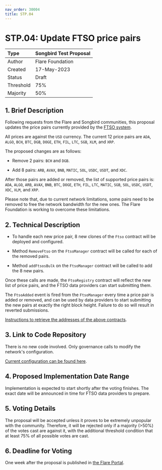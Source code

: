 ```yaml
---
nav_order: 30004
title: STP.04
---
```


# STP.04: Update FTSO price pairs

| Type      | Songbird Test Proposal |
| :-------- | :--------------------- |
| Author    | Flare Foundation       |
| Created   | 17-May-2023            |
| Status    | Draft                  |
| Threshold | 75%                    |
| Majority  | 50%                    |

## 1. Brief Description

Following requests from the Flare and Songbird communities, this proposal updates the price pairs currently provided by the [FTSO system](https://docs.flare.network/tech/ftso/).

All prices are against the `USD` currency.
The current 12 price pairs are `ADA`, `ALGO`, `BCH`, `BTC`, `DGB`, `DOGE`, `ETH`, `FIL`, `LTC`, `SGB`, `XLM`, and `XRP`.

The proposed changes are as follows:

* Remove 2 pairs: `BCH` and `DGB`.

* Add 8 pairs: `ARB`, `AVAX`, `BNB`, `MATIC`, `SOL`, `USDC`, `USDT`, and `XDC`.

After those pairs are added or removed, the list of supported price pairs is: `ADA`, `ALGO`, `ARB`, `AVAX`, `BNB`, `BTC`, `DOGE`, `ETH`, `FIL`, `LTC`, `MATIC`, `SGB`, `SOL`, `USDC`, `USDT`, `XDC`, `XLM`, and `XRP`.

Please note that, due to current network limitations, some pairs need to be removed to free the network bandwidth for the new ones.
The Flare Foundation is working to overcome these limitations.

## 2. Technical Description

* To handle each new price pair, 8 new clones of the `Ftso` contract will be deployed and configured.

* Method `RemoveFtso` on the `FtsoManager` contract will be called for each of the removed pairs.

* Method `addFtsosBulk` on the `FtsoManager` contract will be called to add the 8 new pairs.

Once these calls are made, the `FtsoRegistry` contract will reflect the new list of price pairs, and the FTSO data providers can start submitting them.

The `FtsoAdded` event is fired from the `FtsoManager` every time a price pair is added or removed, and can be used by data providers to start submitting the new pairs at exactly the right block height. Failure to do so will result in reverted submissions.

[Instructions to retrieve the addresses of the above contracts](https://docs.flare.network/dev/getting-started/contract-addresses/).

## 3. Link to Code Repository

There is no new code involved. Only governance calls to modify the network's configuration.

[Current configuration can be found here](https://gitlab.com/flarenetwork/flare-smart-contracts/-/blob/songbird_network_deployed_code/deployment/chain-config/songbird.json#L60).

## 4. Proposed Implementation Date Range

Implementation is expected to start shortly after the voting finishes. The exact date will be announced in time for FTSO data providers to prepare.

## 5. Voting Details

The proposal will be accepted unless it proves to be extremely unpopular with the community. Therefore, it will be rejected only if a majority (>50%) of the votes cast are against it, with the additional threshold condition that at least 75% of all possible votes are cast.

## 6. Deadline for Voting

One week after the proposal is published in [the Flare Portal](https://portal.flare.network/).
